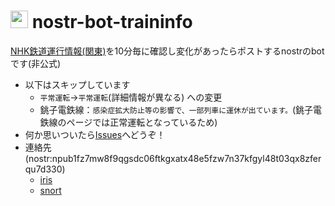 # <img src="https://utubo.github.io/nostr-bot-traininfo/img/area04.svg" style="height:1em"> nostr-bot-traininfo

[NHK鉄道運行情報(関東)](https://www3.nhk.or.jp/news/traffic/kanto/)を10分毎に確認し変化があったらポストするnostrのbotです(非公式) 
- 以下はスキップしています
  - `平常運転`→`平常運転`(詳細情報が異なる) への変更
  - 銚子電鉄線：`感染症拡大防止等の影響で、一部列車に運休が出ています。`(銚子電鉄線のページでは正常運転となっているため)
- 何か思いついたら[Issues](https://github.com/utubo/nostr-bot-traininfo/issues)へどうぞ！
- 連絡先(nostr:npub1fz7mw8f9qgsdc06ftkgxatx48e5fzw7n37kfgyl48t03qx8zferqu7d330)
  - [iris](https://iris.to/profile/npub1fz7mw8f9qgsdc06ftkgxatx48e5fzw7n37kfgyl48t03qx8zferqu7d330)
  - [snort](http://snort.social/p/npub1fz7mw8f9qgsdc06ftkgxatx48e5fzw7n37kfgyl48t03qx8zferqu7d330)
